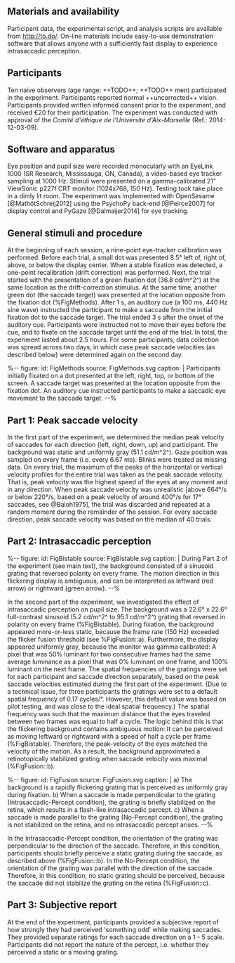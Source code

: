## Materials and availability

Participant data, the experimental script, and analysis scripts are available from <http://to.do/>. On-line materials include easy-to-use demonstration software that allows anyone with a sufficiently fast display to experience intrasaccadic perception.

## Participants

Ten naive observers (age range: ++TODO++; ++TODO++ men) participated in the experiment. Participants reported normal ++uncorrected++ vision. Participants provided written informed consent prior to the experiment, and received €20 for their participation. The experiment was conducted with approval of the *Comité d'éthique de l'Université d'Aix-Marseille* (Ref.: 2014-12-03-09).

## Software and apparatus

Eye position and pupil size were recorded monocularly with an EyeLink 1000 (SR Research, Mississauga, ON, Canada), a video-based eye tracker sampling at 1000 Hz. Stimuli were presented on a gamma-calibrated 21" ViewSonic p227f CRT monitor (1024x768, 150 Hz). Testing took take place in a dimly lit room. The experiment was implemented with OpenSesame [@MathôtSchreij2012] using the PsychoPy back-end [@Peirce2007] for display control and PyGaze [@Dalmaijer2014] for eye tracking.

## General stimuli and procedure

At the beginning of each session, a nine-point eye-tracker calibration was performed. Before each trial, a small dot was presented 8.5° left of, right of, above, or below the display center. When a stable fixation was detected, a one-point recalibration (drift correction) was performed. Next, the trial started with the presentation of a green fixation dot (36.8 cd/m^2^) at the same location as the drift-correction stimulus. At the same time, another green dot (the saccade target) was presented at the location opposite from the fixation dot (%FigMethods). After 1 s, an auditory cue (a 100 ms, 440 Hz sine wave) instructed the participant to make a saccade from the initial fixation dot to the saccade target. The trial ended 3 s after the onset of the auditory cue. Participants were instructed not to move their eyes before the cue, and to fixate on the saccade target until the end of the trial. In total, the experiment lasted about 2.5 hours. For some participants, data collection was spread across two days, in which case peak saccade velocities (as described below) were determined again on the second day.

%--
figure:
 id: FigMethods
 source: FigMethods.svg
 caption: |
  Participants initially fixated on a dot presented at the left, right, top, or bottom of the screen. A saccade target was presented at the location opposite from the fixation dot. An auditory cue instructed participants to make a saccadic eye movement to the saccade target.
--%

## Part 1: Peak saccade velocity

In the first part of the experiment, we determined the median peak velocity of saccades for each direction (left, right, down, up) and participant. The background was static and uniformly gray (51.1 cd/m^2^). Gaze position was sampled on every frame (i.e. every 6.67 ms). Blinks were treated as missing data. On every trial, the maximum of the peaks of the horizontal or vertical velocity profiles for the entire trial was taken as the peak saccade velocity. That is, peak velocity was the highest speed of the eyes at any moment and in any direction. When peak saccade velocity was unrealistic [above 664°/s or below 220°/s, based on a peak velocity of around 400°/s for 17° saccades, see @Baloh1975], the trial was discarded and repeated at a random moment during the remainder of the session. For every saccade direction, peak saccade velocity was based on the median of 40 trials.

## Part 2: Intrasaccadic perception

%--
figure:
 id: FigBistable
 source: FigBistable.svg
 caption: |
  During Part 2 of the experiment (see main text), the background consisted of a sinusoid grating that reversed polarity on every frame. The motion direction in this flickering display is ambiguous, and can be interpreted as leftward (red arrow) or rightward (green arrow).
--%

In the second part of the experiment, we investigated the effect of intrasaccadic perception on pupil size. The background was a 22.6° x 22.6° full-contrast sinusoid (5.2 cd/m^2^ to 95.1 cd/m^2^) grating that reversed in polarity on every frame (%FigBistable). During fixation, the background appeared more-or-less static, because the frame rate (150 Hz) exceeded the flicker fusion threshold (see %FigFusion::a). Furthermore, the display appeared uniformly gray, because the monitor was gamma calibrated: A pixel that was 50% luminant for two consecutive frames had the same average luminance as a pixel that was 0% luminant on one frame, and 100% luminant on the next frame. The spatial frequencies of the gratings were set for each participant and saccade direction separately, based on the peak saccade velocities estimated during the first part of the experiment. (Due to a technical issue, for three participants the gratings were set to a default spatial frequency of 0.17 cycles/°. However, this default value was based on pilot testing, and was close to the ideal spatial frequency.) The spatial frequency was such that the maximum distance that the eyes traveled between two frames was equal to half a cycle. The logic behind this is that the flickering background contains ambiguous motion: It can be perceived as moving leftward or rightward with a speed of half a cycle per frame (%FigBistable). Therefore, the peak-velocity of the eyes matched the velocity of the motion. As a result, the background approximated a retinotopically stabilized grating when saccade velocity was maximal (%FigFusion::b).

%--
figure:
 id: FigFusion
 source: FigFusion.svg
 caption: |
  a) The background is a rapidly flickering grating that is perceived as uniformly gray during fixation. b) When a saccade is made perpendicular to the grating (Intrasaccadic-Percept condition), the grating is briefly stabilized on the retina, which results in a flash-like intrasaccadic percept. c) When a saccade is made parallel to the grating (No-Percept condition), the grating is not stabilized on the retina, and no intrasaccadic percept arises.
--%

In the Intrasaccadic-Percept condition, the orientation of the grating was perpendicular to the direction of the saccade. Therefore, in this condition, participants should briefly perceive a static grating during the saccade, as described above (%FigFusion::b). In the No-Percept condition, the orientation of the grating was parallel with the direction of the saccade. Therefore, in this condition, no static grating should be perceived, because the saccade did not stabilize the grating on the retina (%FigFusion::c).

## Part 3: Subjective report

At the end of the experiment, participants provided a subjective report of how strongly they had perceived 'something odd' while making saccades. They provided separate ratings for each saccade direction on a 1 - 5 scale. Participants did not report the nature of the percept, i.e. whether they perceived a static or a moving grating.
